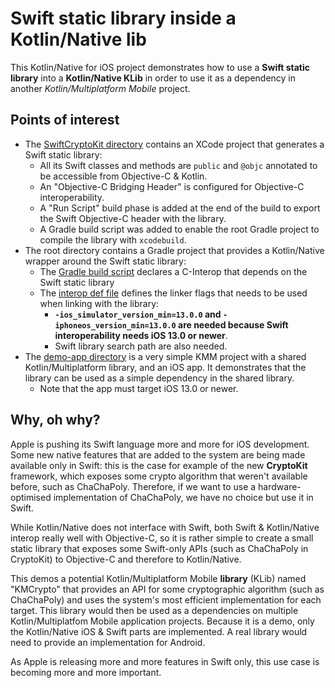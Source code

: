 # Swift static library inside a Kotlin/Native lib

This Kotlin/Native for iOS project demonstrates how to use a **Swift static library** into a **Kotlin/Native KLib** in order to use it as a dependency in another _Kotlin/Multiplatform Mobile_ project.

## Points of interest

- The [SwiftCryptoKit directory](https://github.com/SalomonBrys/Demo-SwiftLib-in-KMMLib/tree/main/SwiftCryptoKit) contains an XCode project that generates a Swift static library:
    - All its Swift classes and methods are `public` and `@objc` annotated to be accessible from Objective-C & Kotlin.
    - An "Objective-C Bridging Header" is configured for Objective-C interoperability.
    - A "Run Script" build phase is added at the end of the build to export the Swift Objective-C header with the library.
    - A Gradle build script was added to enable the root Gradle project to compile the library with `xcodebuild`.
- The root directory contains a Gradle project that provides a Kotlin/Native wrapper around the Swift static library:
    - The [Gradle build script](https://github.com/SalomonBrys/Demo-SwiftLib-in-KMMLib/blob/main/build.gradle.kts) declares a C-Interop that depends on the Swift static library
    - The [interop def file](https://github.com/SalomonBrys/Demo-SwiftLib-in-KMMLib/blob/main/src/nativeInterop/cinterop/SwiftCryptoKit.def) defines the linker flags that needs to be used when linking with the library:
        - **`-ios_simulator_version_min=13.0.0` and `-iphoneos_version_min=13.0.0` are needed because Swift interoperability needs iOS 13.0 or newer**.
        - Swift library search path are also needed.
- The [demo-app directory](https://github.com/SalomonBrys/Demo-SwiftLib-in-KMMLib/tree/main/demo-app) is a very simple KMM project with a shared Kotlin/Multiplatform library, and an iOS app. It demonstrates that the library can be used as a simple dependency in the shared library.
    - Note that the app must target iOS 13.0 or newer.
    

## Why, oh why?

Apple is pushing its Swift language more and more for iOS development.
Some new native features that are added to the system are being made available only in Swift: this is the case for example of the new **CryptoKit** framework, which exposes some crypto algorithm that weren't available before, such as ChaChaPoly.
Therefore, if we want to use a hardware-optimised implementation of ChaChaPoly, we have no choice but use it in Swift.

While Kotlin/Native does not interface with Swift, both Swift & Kotlin/Native interop really well with Objective-C, so it is rather simple to create a small static library that exposes some Swift-only APIs (such as ChaChaPoly in CryptoKit) to Objective-C and therefore to Kotlin/Native.

This demos a potential Kotlin/Multiplatform Mobile **library** (KLib) named "KMCrypto" that provides an API for some cryptographic algorithm (such as ChaChaPoly) and uses the system's most efficient implementation for each target.
This library would then be used as a dependencies on multiple Kotlin/Multiplatfom Mobile application projects.
Because it is a demo, only the Kotlin/Native iOS & Swift parts are implemented.
A real library would need to provide an implementation for Android.

As Apple is releasing more and more features in Swift only, this use case is becoming more and more important.
